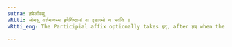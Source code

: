 ```yaml
---
sutra: हृषेर्लोमसु
vRtti: लोमसु वर्त्तमानस्य हृषेर्निष्ठायां वा इडागमो न भवति ॥
vRtti_eng: The Participial affix optionally takes इट्, after हृष् when the word लोमन् or its synonym is in construction with it.

---
```

